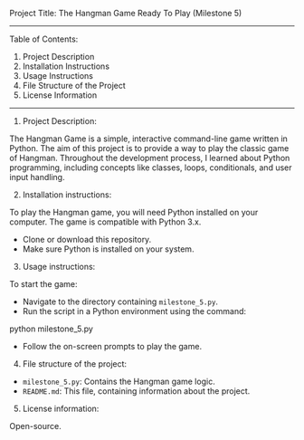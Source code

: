 Project Title: The Hangman Game Ready To Play (Milestone 5)

------

Table of Contents:

1. Project Description
2. Installation Instructions
3. Usage Instructions
4. File Structure of the Project
5. License Information

-----

1. Project Description: 

The Hangman Game is a simple, interactive command-line game written in Python. The aim of this project is to provide a way to play the classic game of Hangman. Throughout the development process, I learned about Python programming, including concepts like classes, loops, conditionals, and user input handling.


2. Installation instructions: 

To play the Hangman game, you will need Python installed on your computer. The game is compatible with Python 3.x. 

- Clone or download this repository.
- Make sure Python is installed on your system.


3. Usage instructions: 

To start the game:

- Navigate to the directory containing `milestone_5.py`.
- Run the script in a Python environment using the command:

python milestone_5.py

- Follow the on-screen prompts to play the game.

4. File structure of the project: 

- `milestone_5.py`: Contains the Hangman game logic. 
- `README.md`: This file, containing information about the project.


5. License information: 

Open-source.